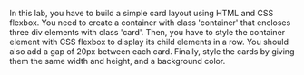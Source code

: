 In this lab, you have to build a simple card layout using HTML and CSS flexbox. You need to create a container with class 'container' that encloses three div elements with class 'card'. Then, you have to style the container element with CSS flexbox to display its child elements in a row. You should also add a gap of 20px between each card. Finally, style the cards by giving them the same width and height, and a background color.